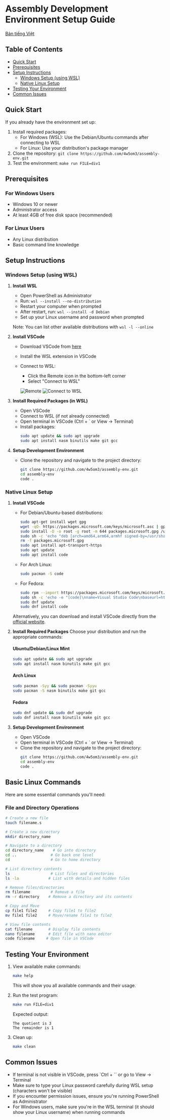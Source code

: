 # Assembly Development Environment Setup Guide

[Bản tiếng Việt](readme-vi.md)

## Table of Contents
- [Quick Start](#quick-start)
- [Prerequisites](#prerequisites)
- [Setup Instructions](#setup-instructions)
  - [Windows Setup (using WSL)](#windows-setup)
  - [Native Linux Setup](#linux-setup)
- [Testing Your Environment](#testing-your-environment)
- [Common Issues](#common-issues)

## Quick Start
If you already have the environment set up:
1. Install required packages:
   - For Windows (WSL): Use the Debian/Ubuntu commands after connecting to WSL
   - For Linux: Use your distribution's package manager
2. Clone the repository: `git clone https://github.com/4w5om3/assembly-env.git`
3. Test the environment: `make run FILE=div1`

## Prerequisites

### For Windows Users
- Windows 10 or newer
- Administrator access
- At least 4GB of free disk space (recommended)

### For Linux Users
- Any Linux distribution
- Basic command line knowledge

## Setup Instructions

### Windows Setup (using WSL)

1. **Install WSL**
   - Open PowerShell as Administrator
   - Run: `wsl --install --no-distribution`
   - Restart your computer when prompted
   - After restart, run: `wsl --install -d Debian`
   - Set up your Linux username and password when prompted
   
   Note: You can list other available distributions with `wsl -l --online`

2. **Install VSCode**
   - Download VSCode from [here](https://code.visualstudio.com/download)
   - Install the WSL extension in VSCode
   - Connect to WSL:
     - Click the Remote icon in the bottom-left corner
     - Select "Connect to WSL"
     
     ![Remote](./image/remote.png)
     ![Connect to WSL](./image/connect.png)

3. **Install Required Packages (in WSL)**
   - Open VSCode
   - Connect to WSL (if not already connected)
   - Open terminal in VSCode (Ctrl + ` or View -> Terminal)
   - Install packages:
     ```bash
     sudo apt update && sudo apt upgrade
     sudo apt install nasm binutils make git gcc
     ```

4. **Setup Development Environment**
   - Clone the repository and navigate to the project directory:
     ```bash
     git clone https://github.com/4w5om3/assembly-env.git
     cd assembly-env
     code .
     ```

### Native Linux Setup

1. **Install VSCode**
   - For Debian/Ubuntu-based distributions:
     ```bash
     sudo apt-get install wget gpg
     wget -qO- https://packages.microsoft.com/keys/microsoft.asc | gpg --dearmor > packages.microsoft.gpg
     sudo install -D -o root -g root -m 644 packages.microsoft.gpg /usr/share/keyrings/packages.microsoft.gpg
     sudo sh -c 'echo "deb [arch=amd64,arm64,armhf signed-by=/usr/share/keyrings/packages.microsoft.gpg] https://packages.microsoft.com/repos/code stable main" > /etc/apt/sources.list.d/vscode.list'
     rm -f packages.microsoft.gpg
     sudo apt install apt-transport-https
     sudo apt update
     sudo apt install code
     ```
   
   - For Arch Linux:
     ```bash
     sudo pacman -S code
     ```
   
   - For Fedora:
     ```bash
     sudo rpm --import https://packages.microsoft.com/keys/microsoft.asc
     sudo sh -c 'echo -e "[code]\nname=Visual Studio Code\nbaseurl=https://packages.microsoft.com/yumrepos/vscode\nenabled=1\ngpgcheck=1\ngpgkey=https://packages.microsoft.com/keys/microsoft.asc" > /etc/yum.repos.d/vscode.repo'
     sudo dnf update
     sudo dnf install code
     ```

   Alternatively, you can download and install VSCode directly from the [official website](https://code.visualstudio.com/download).

2. **Install Required Packages**
   Choose your distribution and run the appropriate commands:

   #### Ubuntu/Debian/Linux Mint
   ```bash
   sudo apt update && sudo apt upgrade
   sudo apt install nasm binutils make git gcc
   ```

   #### Arch Linux
   ```bash
   sudo pacman -Syy && sudo pacman -Syyu
   sudo pacman -S nasm binutils make git gcc
   ```

   #### Fedora
   ```bash
   sudo dnf update && sudo dnf upgrade
   sudo dnf install nasm binutils make git gcc
   ```

3. **Setup Development Environment**
   - Open VSCode
   - Open terminal in VSCode (Ctrl + ` or View -> Terminal)
   - Clone the repository and navigate to the project directory:
     ```bash
     git clone https://github.com/4w5om3/assembly-env.git
     cd assembly-env
     code .
     ```

## Basic Linux Commands

Here are some essential commands you'll need:

### File and Directory Operations
```bash
# Create a new file
touch filename.s

# Create a new directory
mkdir directory_name

# Navigate to a directory
cd directory_name    # Go into directory
cd ..               # Go back one level
cd                  # Go to home directory

# List directory contents
ls                  # List files and directories
ls -la             # List with details and hidden files

# Remove files/directories
rm filename         # Remove a file
rm -r directory    # Remove a directory and its contents

# Copy and Move
cp file1 file2     # Copy file1 to file2
mv file1 file2     # Move/rename file1 to file2

# View file contents
cat filename       # Display file contents
nano filename      # Edit file with nano editor
code filename     # Open file in VSCode
```

## Testing Your Environment

1. View available make commands:
   ```bash
   make help
   ```
   This will show you all available commands and their usage.

2. Run the test program:
   ```bash
   make run FILE=div1
   ```
   Expected output:
   ```
   The quotient is 3
   The remainder is 1
   ```

3. Clean up:
   ```bash
   make clean
   ```

## Common Issues

- If terminal is not visible in VSCode, press `Ctrl + `` or go to View -> Terminal
- Make sure to type your Linux password carefully during WSL setup (characters won't be visible)
- If you encounter permission issues, ensure you're running PowerShell as Administrator
- For Windows users, make sure you're in the WSL terminal (it should show your Linux username) when running commands
